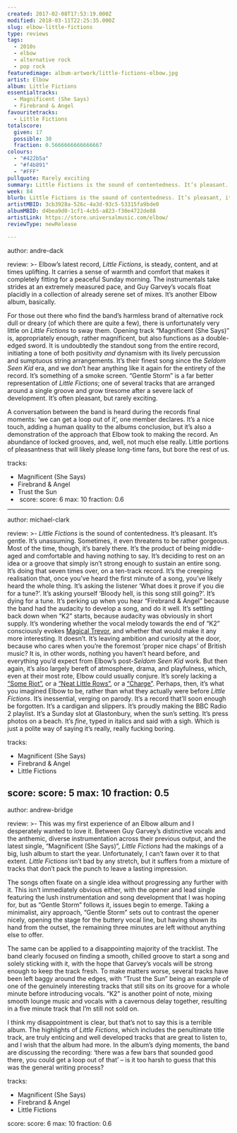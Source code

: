 ```yaml
---
created: 2017-02-08T17:53:19.000Z
modified: 2018-03-11T22:25:35.000Z
slug: elbow-little-fictions
type: reviews
tags:
  - 2010s
  - elbow
  - alternative rock
  - pop rock
featuredimage: album-artwork/little-fictions-elbow.jpg
artist: Elbow
album: Little Fictions
essentialtracks:
  - Magnificent (She Says)
  - Firebrand & Angel
favouritetracks:
  - Little Fictions
totalscore:
  given: 17
  possible: 30
  fraction: 0.5666666666666667
colours:
  - "#422b5a"
  - "#f4b891"
  - "#FFF"
pullquote: Rarely exciting
summary: Little Fictions is the sound of contentedness. It’s pleasant. It’s gentle. It’s unassuming. Sometimes, it even threatens to be rather gorgeous. Most of the time, though, it’s barely there.
week: 84
blurb: Little Fictions is the sound of contentedness. It’s pleasant, it’s gentle, it’s unassuming... sometimes it even threatens to be gorgeous, yet it's barely there at all.
artistMBID: 3cb3928a-526c-4a3d-93c5-53315fa9bde0
albumMBID: d4bea9d0-1cf1-4cb5-a823-f30e4722de88
artistLink: https://store.universalmusic.com/elbow/
reviewType: newRelease

---
```


author: andre-dack

review: >-
  Elbow’s latest record, *Little Fictions*, is steady, content, and at times uplifting. It carries a sense of warmth and comfort that makes it completely fitting for a peaceful Sunday morning. The instrumentals take strides at an extremely measured pace, and Guy Garvey’s vocals float placidly in a collection of already serene set of mixes. It’s another Elbow album, basically. 
  
  For those out there who find the band’s harmless brand of alternative rock dull or dreary (of which there are quite a few), there is unfortunately very little on *Little Fictions* to sway them. Opening track “Magnificent (She Says)” is, appropriately enough, rather magnificent, but also functions as a double-edged sword. It is undoubtedly the standout song from the entire record, initiating a tone of both positivity *and* dynamism with its lively percussion and sumptuous string arrangements. It’s their finest song since the *Seldom Seen Kid* era, and we don’t hear anything like it again for the entirety of the record. It’s something of a smoke screen. “Gentle Storm” is a far better representation of *Little Fictions*; one of several tracks that are arranged around a single groove and grow tiresome after a severe lack of development. It’s often pleasant, but rarely exciting. 
  
  A conversation between the band is heard during the records final moments: ‘we can get a loop out of it’, one member declares. It’s a nice touch, adding a human quality to the albums conclusion, but it’s also a demonstration of the approach that Elbow took to making the record. An abundance of locked grooves, and, well, not much else really. Little portions of pleasantness that will likely please long-time fans, but bore the rest of us.

tracks:
  - Magnificent (She Says)
  - ­Firebrand & Angel
  - ­Trust the Sun
  - ­
score:
  score: 6
  max: 10
  fraction: 0.6

---
author: michael-clark

review: >-
  *Little Fictions* is the sound of contentedness. It’s pleasant. It’s gentle. It’s unassuming. Sometimes, it even threatens to be rather gorgeous. Most of the time, though, it’s barely there. It’s the product of being middle-aged and comfortable and having nothing to say. It’s deciding to rest on an idea or a groove that simply isn’t strong enough to sustain an entire song. It’s doing that seven times over, on a ten-track record. It’s the creeping realisation that, once you’ve heard the first minute of a song, you’ve likely heard the whole thing. It’s asking the listener ‘What does it prove if you die for a tune?’. It’s asking yourself ‘Bloody hell, is this song still going?’. It’s dying for a tune. It’s perking up when you hear “Firebrand & Angel” because the band had the audacity to develop a song, and do it well. It’s settling back down when “K2” starts, because audacity was obviously in short supply. It’s wondering whether the vocal melody towards the end of “K2” consciously evokes [Magical Trevor](https://www.youtube.com/watch?v=au3-hk-pXsM), and whether that would make it any more interesting. It doesn’t. It’s leaving ambition and curiosity at the door, because who cares when you’re the foremost ‘proper nice chaps’ of British music? It is, in other words, nothing you haven’t heard before, and everything you’d expect from Elbow’s post-*Seldom Seen Kid* work. But then again, it’s also largely bereft of atmosphere, drama, and playfulness, which, even at their most rote, Elbow could usually conjure. It’s sorely lacking a [“Some Riot”](https://www.youtube.com/watch?v=LcI94hxvZsY), or a [“Neat Little Rows”](https://www.youtube.com/watch?v=Arx-KH2YUh4), or a [“Charge”](https://www.youtube.com/watch?v=w9COm7UZffY). Perhaps, then, it’s what you imagined Elbow to be, rather than what they actually were before *Little Fictions*. It’s inessential, verging on parody. It’s a record that’ll soon enough be forgotten. It’s a cardigan and slippers. It’s proudly making the BBC Radio 2 playlist. It’s a Sunday slot at Glastonbury, when the sun’s setting. It’s press photos on a beach. It’s *fine*, typed in italics and said with a sigh. Which is just a polite way of saying it’s really, really fucking boring.

tracks:
  - Magnificent (She Says)
  - ­Firebrand & Angel
  - ­Little Fictions

score:
  score: 5
  max: 10
  fraction: 0.5
---
author: andrew-bridge

review: >-
  This was my first experience of an Elbow album and I desperately wanted to love it. Between Guy Garvey’s distinctive vocals and the anthemic, diverse instrumentation across their previous output, and the latest single, “Magnificent (She Says)”, *Little Fictions* had the makings of a big, lush album to start the year. Unfortunately, I can’t fawn over it to that extent. *Little Fictions* isn’t bad by any stretch, but it suffers from a mixture of tracks that don’t pack the punch to leave a lasting impression. 
  
  The songs often fixate on a single idea without progressing any further with it. This isn’t immediately obvious either, with the opener and lead single featuring the lush instrumentation and song development that I was hoping for, but as “Gentle Storm” follows it, issues begin to emerge. Taking a minimalist, airy approach, “Gentle Storm” sets out to contrast the opener nicely, opening the stage for the buttery vocal line, but having shown its hand from the outset, the remaining three minutes are left without anything else to offer. 
  
  The same can be applied to a disappointing majority of the tracklist. The band clearly focused on finding a smooth, chilled groove to start a song and solely sticking with it, with the hope that Garvey’s vocals will be strong enough to keep the track fresh. To make matters worse, several tracks have been left baggy around the edges, with “Trust the Sun” being an example of one of the genuinely interesting tracks that still sits on its groove for a whole minute before introducing vocals. “K2” is another point of note, mixing smooth lounge music and vocals with a cavernous delay together, resulting in a five minute track that I’m still not sold on. 
  
  I think my disappointment is clear, but that’s not to say this is a terrible album. The highlights of *Little Fictions*, which includes the penultimate title track, are truly enticing and well developed tracks that are great to listen to, and I wish that the album had more. In the album’s dying moments, the band are discussing the recording: ‘there was a few bars that sounded good there, you could get a loop out of that’ – is it too harsh to guess that this was the general writing process?

tracks:
  - Magnificent (She Says)
  - ­Firebrand & Angel
  - ­Little Fictions

score:
  score: 6
  max: 10
  fraction: 0.6

